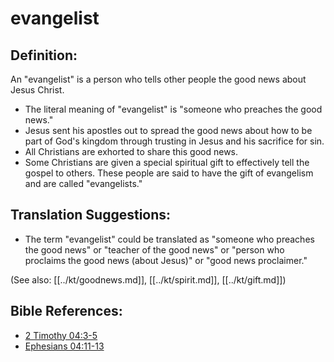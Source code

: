# evangelist #

## Definition: ##

An "evangelist" is a person who tells other people the good news about Jesus Christ.

* The literal meaning of "evangelist" is "someone who preaches the good news."
* Jesus sent his apostles out to spread the good news about how to be part of God's kingdom through trusting in Jesus and his sacrifice for sin.
* All Christians are exhorted to share this good news.
* Some Christians are given a special spiritual gift to effectively tell the gospel to others. These people are said to have the gift of evangelism and are called "evangelists."

## Translation Suggestions: ##

* The term "evangelist" could be translated as "someone who preaches the good news" or "teacher of the good news" or "person who proclaims the good news (about Jesus)" or "good news proclaimer."

(See also: [[../kt/goodnews.md]], [[../kt/spirit.md]], [[../kt/gift.md]])

## Bible References: ##

* [2 Timothy 04:3-5](en/tn/2ti/help/04/03)
* [Ephesians 04:11-13](en/tn/eph/help/04/11)
